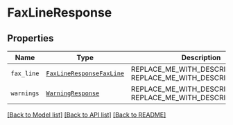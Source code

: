 # FaxLineResponse



## Properties
Name | Type | Description | Notes
------------ | ------------- | ------------- | -------------
| `fax_line` | [```FaxLineResponseFaxLine```](FaxLineResponseFaxLine.md) | REPLACE_ME_WITH_DESCRIPTION_BEGIN  REPLACE_ME_WITH_DESCRIPTION_END |  |
| `warnings` | [```WarningResponse```](WarningResponse.md) | REPLACE_ME_WITH_DESCRIPTION_BEGIN  REPLACE_ME_WITH_DESCRIPTION_END |  |

[[Back to Model list]](../README.md#documentation-for-models) [[Back to API list]](../README.md#documentation-for-api-endpoints) [[Back to README]](../README.md)

